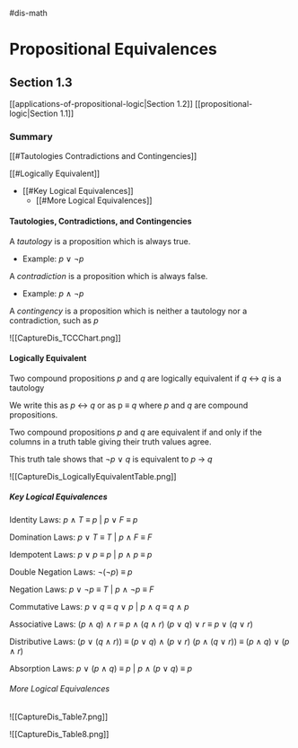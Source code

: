 #dis-math 
# Propositional Equivalences
## Section 1.3
[[applications-of-propositional-logic|Section 1.2]]
[[propositional-logic|Section 1.1]]

### Summary
[[#Tautologies Contradictions and Contingencies]]

[[#Logically Equivalent]]
- [[#Key Logical Equivalences]]
	- [[#More Logical Equivalences]]

#### Tautologies, Contradictions, and Contingencies

A *tautology* is a proposition which is always true.
* Example: *p* $\vee$ $\neg$*p*

A *contradiction* is a proposition which is always false.
* Example: *p* $\wedge$ $\neg$*p*

A *contingency* is a proposition which is neither a tautology nor a contradiction, such as *p*

![[CaptureDis_TCCChart.png]]

#### Logically Equivalent

Two compound propositions *p* and *q* are logically equivalent if *q* $\leftrightarrow$ *q* is a tautology

We write this as *p* $\leftrightarrow$ *q* or as p $\equiv$ *q* where *p* and *q* are compound propositions.

Two compound propositions *p* and *q* are equivalent if and only if the columns in a truth table giving their truth values agree.

This truth tale shows that $\neg$*p* $\vee$ *q* is equivalent to *p* $\rightarrow$ *q*

![[CaptureDis_LogicallyEquivalentTable.png]]

##### Key Logical Equivalences

Identity Laws: *p* $\wedge$ *T* $\equiv$ *p* | *p* $\vee$ *F* $\equiv$ *p*

Domination Laws: *p* $\vee$ *T* $\equiv$ *T* | *p* $\wedge$ *F* $\equiv$ *F*

Idempotent Laws: *p* $\vee$ *p* $\equiv$ *p* | *p* $\wedge$ *p* $\equiv$ *p*

Double Negation Laws: $\neg$($\neg$*p*) $\equiv$ *p*

Negation Laws: *p* $\vee$ $\neg$*p* $\equiv$ *T* | *p* $\wedge$ $\neg$*p* $\equiv$ *F*

Commutative Laws: *p* $\vee$ *q* $\equiv$ *q* $\vee$ *p* | *p* $\wedge$ *q* $\equiv$ *q* $\wedge$ *p*

Associative Laws: 
(*p* $\wedge$ *q*) $\wedge$ *r* $\equiv$ *p* $\wedge$ (*q* $\wedge$ *r*)
(*p* $\vee$ *q*) $\vee$ *r* $\equiv$ *p* $\vee$ (*q* $\vee$ *r*)

Distributive Laws:
(*p* $\vee$ (*q* $\wedge$ *r*)) $\equiv$ (*p* $\vee$ *q*) $\wedge$ (*p* $\vee$ *r*)
(*p* $\wedge$ (*q* $\vee$ *r*)) $\equiv$ (*p* $\wedge$ *q*) $\vee$ (*p* $\wedge$ *r*)

Absorption Laws:
*p* $\vee$ (*p* $\wedge$ *q*) $\equiv$ *p* | *p* $\wedge$ (*p* $\vee$ *q*) $\equiv$ *p*

###### More Logical Equivalences

![[CaptureDis_Table7.png]]

![[CaptureDis_Table8.png]]









